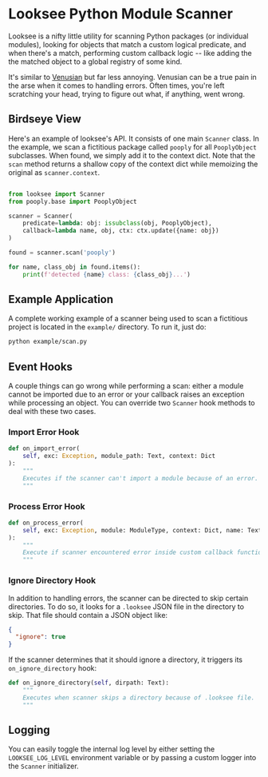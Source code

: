# Looksee Python Module Scanner
Looksee is a nifty little utility for scanning Python packages (or individual
modules), looking for objects that match a custom logical predicate, and when
there's a match, performing custom callback logic -- like adding the the matched
object to a global registry of some kind.

It's similar to
[Venusian](https://docs.pylonsproject.org/projects/venusian/en/latest/) but far
less annoying. Venusian can be a true pain in the arse when it comes to handling
errors. Often times, you're left scratching your head, trying to figure out
what, if anything, went wrong.

## Birdseye View
Here's an example of looksee's API. It consists of one main `Scanner` class. In
the example, we scan a fictitious package called `pooply` for all `PooplyObject`
subclasses. When found, we simply add it to the context dict. Note that the
`scan` method returns a shallow copy of the context dict while memoizing the
original as `scanner.context`.


```python

from looksee import Scanner
from pooply.base import PooplyObject

scanner = Scanner(
    predicate=lambda: obj: issubclass(obj, PooplyObject),
    callback=lambda name, obj, ctx: ctx.update({name: obj})
)

found = scanner.scan('pooply')

for name, class_obj in found.items():
    print(f'detected {name} class: {class_obj}...')
```

## Example Application
A complete working example of a scanner being used to scan a fictitious project
is located in the `example/` directory. To run it, just do: 
```sh
python example/scan.py
```

## Event Hooks
A couple things can go wrong while performing a scan: either a module cannot be
imported due to an error or your callback raises an exception while processing
an object. You can override two `Scanner` hook methods to deal with these two
cases.

### Import Error Hook
```python
def on_import_error(
    self, exc: Exception, module_path: Text, context: Dict
):
    """
    Executes if the scanner can't import a module because of an error.
    """
````

### Process Error Hook
```python
def on_process_error(
    self, exc: Exception, module: ModuleType, context: Dict, name: Text, obj: Any
):
    """
    Execute if scanner encountered error inside custom callback function
    """
````

### Ignore Directory Hook
In addition to handling errors, the scanner can be directed to skip certain
directories. To do so, it looks for a `.looksee` JSON file in the directory to
skip. That file should contain a JSON object like:
```json
{
  "ignore": true
}
```

If the scanner determines that it should ignore a directory, it triggers its
`on_ignore_directory` hook:
```python
def on_ignore_directory(self, dirpath: Text):
    """
    Executes when scanner skips a directory because of .looksee file.
    """
```

## Logging
You can easily toggle the internal log level by either setting the
`LOOKSEE_LOG_LEVEL` environment variable or by passing a custom logger into the
`Scanner` initializer.